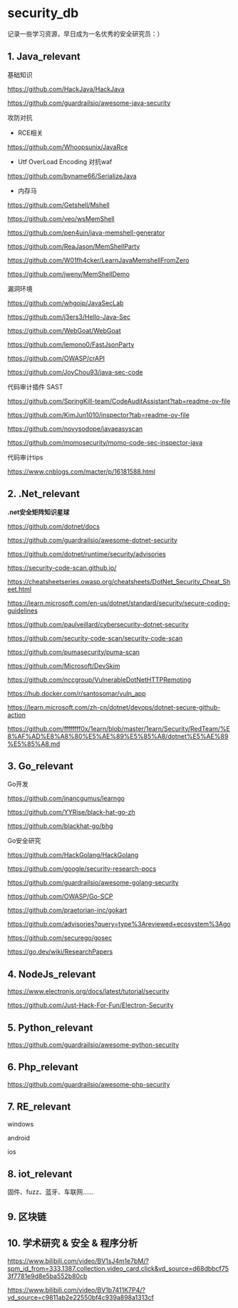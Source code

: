 # security_db

记录一些学习资源，早日成为一名优秀的安全研究员：）

## 1. Java_relevant

基础知识

https://github.com/HackJava/HackJava

https://github.com/guardrailsio/awesome-java-security



攻防对抗

* RCE相关

https://github.com/Whoopsunix/JavaRce

* Utf OverLoad Encoding 对抗waf

https://github.com/byname66/SerializeJava	

* 内存马

https://github.com/Getshell/Mshell	

https://github.com/veo/wsMemShell 

https://github.com/pen4uin/java-memshell-generator

https://github.com/ReaJason/MemShellParty

https://github.com/W01fh4cker/LearnJavaMemshellFromZero

https://github.com/jweny/MemShellDemo



漏洞环境

https://github.com/whgojp/JavaSecLab

https://github.com/j3ers3/Hello-Java-Sec

https://github.com/WebGoat/WebGoat

https://github.com/lemono0/FastJsonParty

https://github.com/OWASP/crAPI

https://github.com/JoyChou93/java-sec-code



代码审计插件 SAST

https://github.com/SpringKill-team/CodeAuditAssistant?tab=readme-ov-file

https://github.com/KimJun1010/inspector?tab=readme-ov-file

https://github.com/novysodope/javaeasyscan

https://github.com/momosecurity/momo-code-sec-inspector-java



代码审计tips

https://www.cnblogs.com/macter/p/16181588.html





## 2. .Net_relevant

 **.net安全矩阵知识星球**

https://github.com/dotnet/docs

https://github.com/guardrailsio/awesome-dotnet-security

https://github.com/dotnet/runtime/security/advisories

https://security-code-scan.github.io/

https://cheatsheetseries.owasp.org/cheatsheets/DotNet_Security_Cheat_Sheet.html

https://learn.microsoft.com/en-us/dotnet/standard/security/secure-coding-guidelines

https://github.com/paulveillard/cybersecurity-dotnet-security

https://github.com/security-code-scan/security-code-scan

https://github.com/pumasecurity/puma-scan

https://github.com/Microsoft/DevSkim

https://github.com/nccgroup/VulnerableDotNetHTTPRemoting

https://hub.docker.com/r/santosomar/vuln_app

https://learn.microsoft.com/zh-cn/dotnet/devops/dotnet-secure-github-action

https://github.com/ffffffff0x/1earn/blob/master/1earn/Security/RedTeam/%E8%AF%AD%E8%A8%80%E5%AE%89%E5%85%A8/dotnet%E5%AE%89%E5%85%A8.md



## 3. Go_relevant

Go开发

https://github.com/inancgumus/learngo

https://github.com/YYRise/black-hat-go-zh

https://github.com/blackhat-go/bhg



Go安全研究

https://github.com/HackGolang/HackGolang

https://github.com/google/security-research-pocs

https://github.com/guardrailsio/awesome-golang-security

https://github.com/OWASP/Go-SCP

https://github.com/praetorian-inc/gokart

https://github.com/advisories?query=type%3Areviewed+ecosystem%3Ago

https://github.com/securego/gosec

https://go.dev/wiki/ResearchPapers



## 4. NodeJs_relevant

https://www.electronjs.org/docs/latest/tutorial/security

https://github.com/Just-Hack-For-Fun/Electron-Security





## 5. Python_relevant

https://github.com/guardrailsio/awesome-python-security



## 6. Php_relevant

https://github.com/guardrailsio/awesome-php-security



## 7. RE_relevant

windows

android

ios



## 8. iot_relevant

固件、fuzz、蓝牙、车联网……





## 9. 区块链



## 10. 学术研究 & 安全 & 程序分析

https://www.bilibili.com/video/BV1sJ4m1e7bM/?spm_id_from=333.1387.collection.video_card.click&vd_source=d68dbbcf753f7781e9d8e5ba552b80cb

https://www.bilibili.com/video/BV1b7411K7P4/?vd_source=c9811ab2e22550bf4c939a898a1313cf



